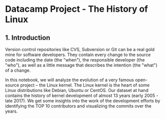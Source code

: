 ﻿# Datacamp Project - The History of Linux

## 1. Introduction

Version control repositories like CVS, Subversion or Git can be a real gold mine for software developers. They contain every change to the source code including the date (the "when"), the responsible developer (the "who"), as well as a little message that describes the intention (the "what") of a change.

In this notebook, we will analyze the evolution of a very famous open-source project – the Linux kernel. The Linux kernel is the heart of some Linux distributions like Debian, Ubuntu or CentOS. Our dataset at hand contains the history of kernel development of almost 13 years (early 2005 - late 2017). We get some insights into the work of the development efforts by identifying the TOP 10 contributors and visualizing the commits over the years.
